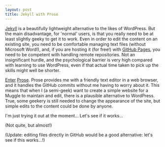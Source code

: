 ```yaml
---
layout: post
title: Jekyll with Prose
---
```

[Jekyll](http://jekyllrb.com/) is a beautifully lightweight alternative to the likes of WordPress. But the main disadvantage, for 'normal' users, is that you really need to be at least slightly geeky to get it to work. Even in order to edit the content on an existing site, you need to be comfortable managing text files (without Microsoft Word!), and, if you are hosting it (for free!) with [GitHub Pages](https://pages.github.com/), you need to be competent with handling remote repositories. Not an insignificant hurdle, and the psychological barrier is very high compared with learning to use WordPress, even if that actual time taken to pick up the skills might well be shorter.

[Enter](http://developmentseed.org/blog/2012/june/25/prose-a-content-editor-for-github/) [Prose](http://prose.io/). Prose provides me with a friendly text editor in a web browser, and it handles the GitHub commits without me having to worry about it.  This means that when I (a semi-geek) want to create a simple website for a Muggle to maintain and edit, there is a plausible alternative to WordPress. True, some geekery is still needed to change the appearance of the site, but simple edits to the content could be done by anyone.

I'm just trying it out at the moment... Let's see if it works...

(Not quite, but almost!)

(Update: editing files directly in GitHub would be a good alternative: let's see if this works...!)
